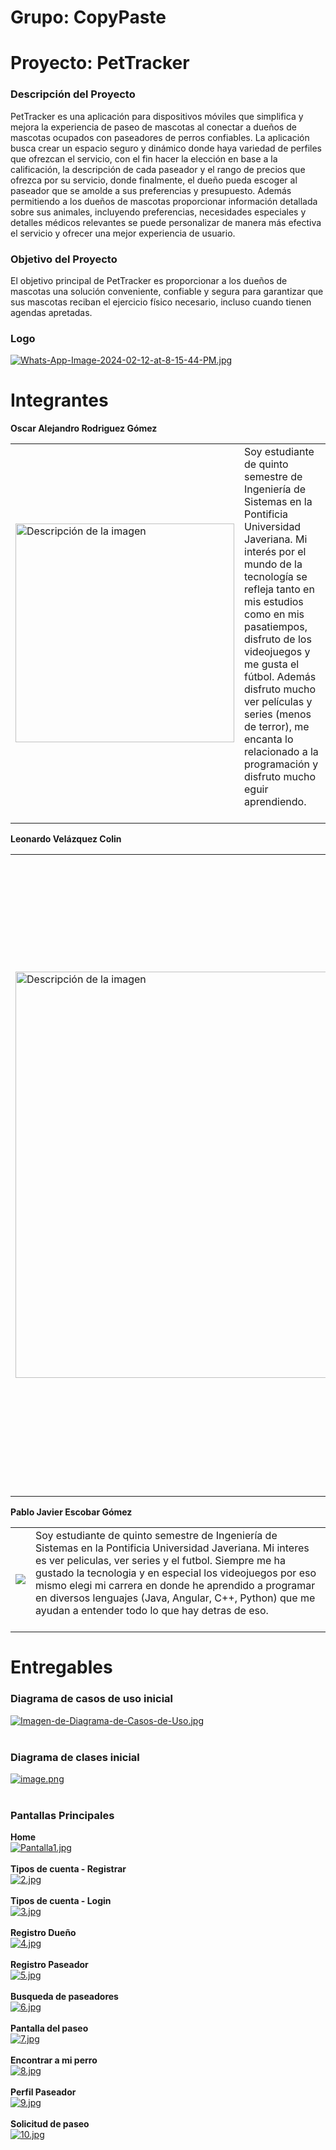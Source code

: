 # Grupo: CopyPaste
# Proyecto: PetTracker

### Descripción del Proyecto

PetTracker es una aplicación para dispositivos móviles que simplifica y mejora la experiencia de paseo de mascotas al conectar a dueños de mascotas ocupados con paseadores de perros confiables. La aplicación busca crear un espacio seguro y dinámico donde haya variedad de perfiles que ofrezcan el servicio, con el fin hacer la elección en base a la calificación, la descripción de cada paseador y el rango de precios que ofrezca por su servicio, donde finalmente, el dueño pueda escoger al  paseador que se amolde a sus preferencias y presupuesto. Además permitiendo a los dueños de mascotas proporcionar información detallada sobre sus animales, incluyendo preferencias, necesidades especiales y detalles médicos relevantes se puede personalizar de manera más efectiva el servicio y ofrecer una mejor experiencia de usuario.
<br>
### Objetivo del Proyecto
El objetivo principal de PetTracker es proporcionar a los dueños de mascotas una solución conveniente, confiable y segura para garantizar que sus mascotas reciban el ejercicio físico necesario, incluso cuando tienen agendas apretadas.<br>
### Logo
[![Whats-App-Image-2024-02-12-at-8-15-44-PM.jpg](https://i.postimg.cc/59L0D3Wm/Whats-App-Image-2024-02-12-at-8-15-44-PM.jpg)](https://postimg.cc/MXZqQ1Tc)<br>

# Integrantes

**Oscar Alejandro Rodriguez Gómez**<br>
<table>
  <tr>
    <td>
      <a href="[https://postimg.cc/qzkhgtfQ](https://postimg.cc/bd3Mbr69)">
        <img src="https://i.postimg.cc/wj1hYf83/image.png" width="350" alt="Descripción de la imagen">
      </a>
    </td>
    <td>
      Soy estudiante de quinto semestre de Ingeniería de Sistemas en la Pontificia Universidad Javeriana. Mi interés por el mundo de la tecnología se refleja tanto en mis estudios como en mis pasatiempos, disfruto de los videojuegos y me gusta el fútbol. Además disfruto mucho ver películas y series (menos de terror), me encanta lo relacionado a la programación y disfruto mucho eguir aprendiendo. <br><br>
    </td>
  </tr>
</table>


**Leonardo Velázquez Colin**<br>
<table>
  <tr>
    <td>
      <a href="[https://postimg.cc/qzkhgtfQ](https://postimg.cc/bd3Mbr69)">
        <img src="https://i.postimg.cc/kXBhhJhz/Imagen23.jpg" width="650" alt="Descripción de la imagen">
      </a>
    </td>
    <td>
      Soy estudiante de quinto semestre de Ingeniería de Sistemas en la Pontificia Universidad Javeriana. En mi tiempo libre me gusta leer mientras escucho musica, tambien me encanta ver peliculas y ver series. Mi genero favorito es el terror, tanto en libros como en peliculas. Me interesa mucho el mundo de la programcion, donde he hecho algunos cursos de programcion en distintos ide's y lenguajes (como node.js, javascript, prossecing, etc). Tambien formo parte del semillero y grupo estidiantil RAS, donde soy miembro Senior.<br><br>
    </td>
  </tr>
</table>


**Pablo Javier Escobar Gómez**
<table>
  <tr>
    <td>
      <a href="[https://postimg.cc/qzkhgtfQ](https://postimg.cc/bd3Mbr69)">
        <img src="https://i.postimg.cc/MpRMhtGq/Whats-App-Image-2024-02-14-at-10-39-46-PM.jpg">
      </a>
    </td>
    <td>
      Soy estudiante de quinto semestre de Ingeniería de Sistemas en la Pontificia Universidad Javeriana. Mi interes es ver peliculas, ver series y el futbol. Siempre me ha gustado la tecnologia y en especial los videojuegos por eso mismo elegi mi carrera en donde he aprendido a programar en diversos lenguajes (Java, Angular, C++, Python) que me ayudan a entender todo lo que hay detras de eso. <br><br>
    </td>
  </tr>
</table>

# Entregables
### Diagrama de casos de uso inicial<br>
[![Imagen-de-Diagrama-de-Casos-de-Uso.jpg](https://i.postimg.cc/TY6XzWgF/Imagen-de-Diagrama-de-Casos-de-Uso.jpg)](https://postimg.cc/bd3Mbr69)<br><br>


### Diagrama de clases inicial<br>
[![image.png](https://i.postimg.cc/DzxsJcwG/image.png)](https://postimg.cc/McjXgVRZ)<br><br>

### Pantallas Principales
**Home**<br>
[![Pantalla1.jpg](https://i.postimg.cc/506qx3Q3/Pantalla1.jpg)](https://postimg.cc/ftQ0CYKt)<br><br>
**Tipos de cuenta - Registrar**<br>
[![2.jpg](https://i.postimg.cc/13d3krPP/2.jpg)](https://postimg.cc/87hGWWjn)<br><br>
**Tipos de cuenta - Login**<br>
[![3.jpg](https://i.postimg.cc/3rL5fJ3Q/3.jpg)](https://postimg.cc/z3RcVNLx)<br><br>
**Registro Dueño**<br>
[![4.jpg](https://i.postimg.cc/4x9D36VX/4.jpg)](https://postimg.cc/PCd338S7)<br><br>
**Registro Paseador**<br>
[![5.jpg](https://i.postimg.cc/k5PkR2vK/5.jpg)](https://postimg.cc/21THP8JS)<br><br>
**Busqueda de paseadores**<br>
[![6.jpg](https://i.postimg.cc/C1FXJ9tK/6.jpg)](https://postimg.cc/94nLQgc3)<br><br>
**Pantalla del paseo**<br>
[![7.jpg](https://i.postimg.cc/XqPPjqvZ/7.jpg)](https://postimg.cc/30g19Km7)<br><br>
**Encontrar a mi perro**<br>
[![8.jpg](https://i.postimg.cc/sDtLbM8q/8.jpg)](https://postimg.cc/rKNgrwqN)<br><br>
**Perfil Paseador**<br>
[![9.jpg](https://i.postimg.cc/YSxy4b9B/9.jpg)](https://postimg.cc/GBHjVPGX)<br><br>
**Solicitud de paseo**<br>
[![10.jpg](https://i.postimg.cc/xjZpbk08/10.jpg)](https://postimg.cc/nMvGyh9f)<br><br>

